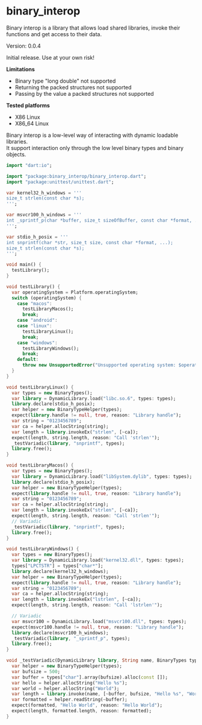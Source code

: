 binary_interop
=====

Binary interop is a library that allows load shared libraries, invoke their functions and get access to their data.

Version: 0.0.4

Initial release. Use at your own risk!

**Limitations**

- Binary type "long double" not supported
- Returning the packed structures not supported
- Passing by the value a packed structures not supported

**Tested platforms**

- X86 Linux
- X86_64 Linux

Binary interop is a low-level way of interacting with dynamic loadable libraries.  
It support interaction only through the low level binary types and binary objects.

```dart
import "dart:io";

import "package:binary_interop/binary_interop.dart";
import "package:unittest/unittest.dart";

var kernel32_h_windows = '''
size_t strlen(const char *s);
''';

var msvcr100_h_windows = '''
int _sprintf_p(char *buffer, size_t sizeOfBuffer, const char *format, ...);
''';

var stdio_h_posix = '''
int snprintf(char *str, size_t size, const char *format, ...);
size_t strlen(const char *s);
''';

void main() {
  testLibrary();
}

void testLibrary() {
  var operatingSystem = Platform.operatingSystem;
  switch (operatingSystem) {
    case "macos":
      testLibraryMacos();
      break;
    case "android":
    case "linux":
      testLibraryLinux();
      break;
    case "windows":
      testLibraryWindows();
      break;
    default:
      throw new UnsupportedError("Unsupported operating system: $operatingSystem");
  }
}

void testLibraryLinux() {
  var types = new BinaryTypes();
  var library = DynamicLibrary.load("libc.so.6", types: types);
  library.declare(stdio_h_posix);
  var helper = new BinaryTypeHelper(types);
  expect(library.handle != null, true, reason: "Library handle");
  var string = "0123456789";
  var ca = helper.allocString(string);
  var length = library.invokeEx("strlen", [~ca]);
  expect(length, string.length, reason: "Call 'strlen'");
  _testVariadic(library, "snprintf", types);
  library.free();
}

void testLibraryMacos() {
  var types = new BinaryTypes();
  var library = DynamicLibrary.load("libSystem.dylib", types: types);
  library.declare(stdio_h_posix);
  var helper = new BinaryTypeHelper(types);
  expect(library.handle != null, true, reason: "Library handle");
  var string = "0123456789";
  var ca = helper.allocString(string);
  var length = library.invokeEx("strlen", [~ca]);
  expect(length, string.length, reason: "Call 'strlen'");
  // Variadic
  _testVariadic(library, "snprintf", types);
  library.free();
}

void testLibraryWindows() {
  var types = new BinaryTypes();
  var library = DynamicLibrary.load("kernel32.dll", types: types);
  types["LPCTSTR"] = types["char*"];
  library.declare(kernel32_h_windows);
  var helper = new BinaryTypeHelper(types);
  expect(library.handle != null, true, reason: "Library handle");
  var string = "0123456789";
  var ca = helper.allocString(string);
  var length = library.invokeEx("lstrlen", [~ca]);
  expect(length, string.length, reason: "Call 'lstrlen'");

  // Variadic
  var msvcr100 = DynamicLibrary.load("msvcr100.dll", types: types);
  expect(msvcr100.handle != null, true, reason: "Library handle");
  library.declare(msvcr100_h_windows);
  _testVariadic(library, "_sprintf_p", types);
  library.free();
}

void _testVariadic(DynamicLibrary library, String name, BinaryTypes types) {
  var helper = new BinaryTypeHelper(types);
  var bufsize = 500;
  var buffer = types["char"].array(bufsize).alloc(const []);
  var hello = helper.allocString("Hello %s");
  var world = helper.allocString("World");
  var length = library.invoke(name, [~buffer, bufsize, "Hello %s", "World"]);
  var formatted = helper.readString(~buffer);
  expect(formatted, "Hello World", reason: "Hello World");
  expect(length, formatted.length, reason: formatted);
}

```

